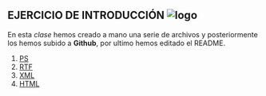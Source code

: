 ## EJERCICIO DE INTRODUCCIÓN      ![logo](http://www.nacion.com/static/LNCNacion/images/rss_black.svg)

En esta *clase* hemos creado a mano una serie de archivos y posteriormente los hemos subido a **Github**, por ultimo hemos editado el README.

1. [PS](https://github.com/mangel2500/Ejercicio-de-Introducci-n/blob/master/ejemplops.ps)
2. [RTF](https://github.com/mangel2500/Ejercicio-de-Introducci-n/blob/master/ejemplortf.rtf)
3. [XML](https://github.com/mangel2500/Ejercicio-de-Introducci-n/blob/master/ejemploxml.xml)
4. [HTML](https://github.com/mangel2500/Ejercicio-de-Introducci-n/blob/master/ejemplohtml.html)

